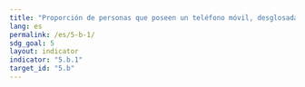 ```yaml
---
title: "Proporción de personas que poseen un teléfono móvil, desglosada por sexo"
lang: es
permalink: /es/5-b-1/
sdg_goal: 5
layout: indicator
indicator: "5.b.1"
target_id: "5.b"
---
```


